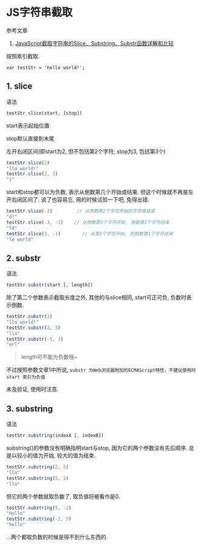 # JS字符串截取

参考文章

1. [JavaScript截取字符串的Slice、Substring、Substr函数详解和比较](http://www.jb51.net/article/48257.htm)

按照索引截取.

```
var testStr = 'hello world!';
```

## 1. slice

语法

```js
testStr.slice(start, [stop])
```

start表示起始位置

stop默认直接到末尾

左开右闭区间(即start为2, 但不包括第2个字符; stop为3, 包括第3个)

```js
testStr.slice(2)
"llo world!"
testStr.slice(2, 3)
"l"
```

start和stop都可以为负数, 表示从倒数第几个开始或结束. 但这个时候就不再是左开右闭区间了. 说了也容易忘, 用的时候试验一下吧, 免得出错.

```js
testStr.slice(-2)         // 从倒数第2个字符开始到字符串结束
"d!"
testStr.slice(-3, -1)    // 从倒数第3个字符开始, 倒数第1个字符结束
"ld"
testStr.slice(3, -1)        // 从第3个字符开始, 到倒数第1个字符结束
"lo world"
```

## 2. substr

语法

```js
testStr.substr(start [, length])
```

除了第二个参数表示截取长度之外, 其他的与slice相同, start可正可负, 负数时表示倒数.

```js
testStr.substr(2)
"llo world!"
testStr.substr(2, 3)
"llo"
testStr.substr(-5, 3)
"orl"
```

> length可不能为负数哦~

不过按照参数文章1中所说, `substr 为Web浏览器附加的ECMAScript特性，不建议使用时 start 索引为负值`

未及验证, 使用时注意.

## 3. substring

语法

```js
testStr.substring(indexA [, indexB])
```

substring()的参数没有明确指明start与stop, 因为它的两个参数没有先后顺序. 总是以较小的值为开始, 较大的值为结束.

```js
testStr.substring(2, 5)
"llo"
testStr.substring(5, 2)
"llo"
```

但它的两个参数就取负数了, 取负值将被看作是0.

```js
testStr.substring(5, -2)
"hello"
testStr.substring(-2, 5)
"hello"
```

...两个都取负数的时候是得不到什么东西的.